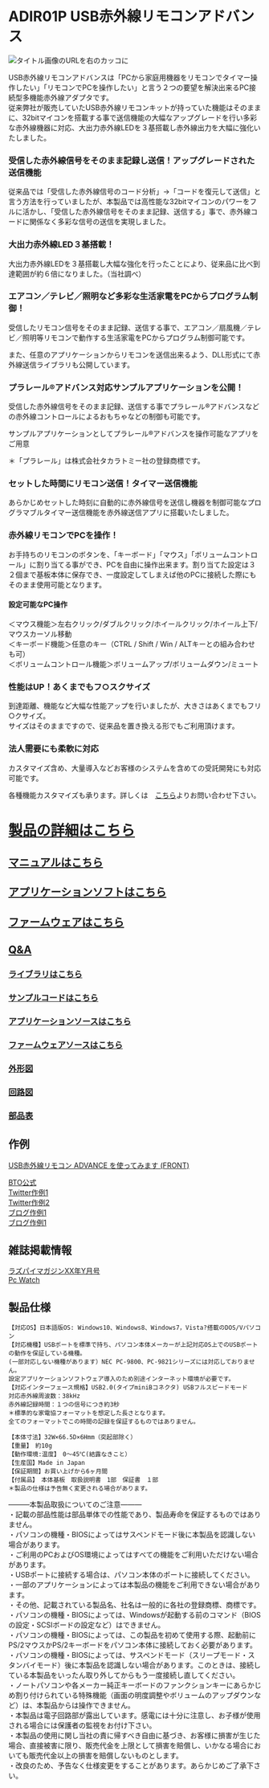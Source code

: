 # ADIR01P USB赤外線リモコンアドバンス

![タイトル画像のURLを右のカッコに](https://bit-trade-one.co.jp/wp/wp-content/uploads/2015/08/0adc21e42c8d6e6db55a2c1d089fcdd7.png)

USB赤外線リモコンアドバンスは「PCから家庭用機器をリモコンでタイマー操作したい」「リモコンでPCを操作したい」と言う２つの要望を解決出来るPC接続型多機能赤外線アダプタです。  
従来弊社が販売していたUSB赤外線リモコンキットが持っていた機能はそのままに、32bitマイコンを搭載する事で送信機能の大幅なアップグレードを行い多彩な赤外線機器に対応、大出力赤外線LEDを３基搭載し赤外線出力を大幅に強化いたしました。


### 受信した赤外線信号をそのまま記録し送信！アップグレードされた送信機能
従来品では「受信した赤外線信号のコード分析」→「コードを復元して送信」と言う方法を行っていましたが、本製品では高性能な32bitマイコンのパワーをフルに活かし、「受信した赤外線信号をそのまま記録、送信する」事で、赤外線コードに関係なく多彩な信号の送信を実現しました。

### 大出力赤外線LED３基搭載！
大出力赤外線LEDを３基搭載し大幅な強化を行ったことにより、従来品に比べ到達範囲が約６倍になりました。（当社調べ）

### エアコン／テレビ／照明など多彩な生活家電をPCからプログラム制御！
受信したリモコン信号をそのまま記録、送信する事で、エアコン／扇風機／テレビ／照明等リモコンで動作する生活家電をPCからプログラム制御可能です。

また、任意のアプリケーションからリモコンを送信出来るよう、DLL形式にて赤外線送信ライブラリも公開しています。

### プラレール®アドバンス対応サンプルアプリケーションを公開！
受信した赤外線信号をそのまま記録、送信する事でプラレール®アドバンスなどの赤外線コントロールによるおもちゃなどの制御も可能です。

サンプルアプリケーションとしてプラレール®アドバンスを操作可能なアプリをご用意

＊「プラレール」は株式会社タカラトミー社の登録商標です。

### セットした時間にリモコン送信！タイマー送信機能
あらかじめセットした時刻に自動的に赤外線信号を送信し機器を制御可能なプログラマブルタイマー送信機能を赤外線送信アプリに搭載いたしました。

### 赤外線リモコンでPCを操作！
お手持ちのリモコンのボタンを、「キーボード」「マウス」「ボリュームコントロール」に割り当てる事ができ、PCを自由に操作出来ます。割り当てた設定は３２個まで基板本体に保存でき、一度設定してしまえば他のPCに接続した際にもそのまま使用可能となります。

#### 設定可能なPC操作
＜マウス機能＞左右クリック/ダブルクリック/ホイールクリック/ホイール上下/マウスカーソル移動  
＜キーボード機能＞任意のキー（CTRL / Shift / Win / ALTキーとの組み合わせも可）  
＜ボリュームコントロール機能＞ボリュームアップ/ボリュームダウン/ミュート

### 性能はUP！あくまでもフ○スクサイズ
到達距離、機能など大幅な性能アップを行いましたが、大きさはあくまでもフリ○クサイズ。  
サイズはそのままですので、従来品を置き換える形でもご利用頂けます。

### 法人需要にも柔軟に対応
カスタマイズ含め、大量導入などお客様のシステムを含めての受託開発にも対応可能です。

各種機能カスタマイズも承ります。詳しくは　[こちら](https://bit-trade-one.co.jp/contactus/)よりお問い合わせ下さい。






<!--
改行する場合、文末に半角スペース2個を置く

リンクの貼り方
[リンクになる文章](URL)
exp.
[Google](https://www.google.co.jp/)

画像の貼り方
![画像が読めない時に表示されるテキスト](画像のURL)
exp.
![bit-trade-one](https://bit-trade-one.co.jp/wp/wp-content/uploads/tcd-w/logo.png)
※先頭の"!"を忘れないこと


見出しの付け方

# 見出し1

## 見出し1-1

###　見出し1-2

# 見出し2

"#"を増やすと下位の見出しになる


-->


<!--
以下のURL内の"-ADXXXXX-Template"をリポジトリ名/ファイル名に変更 

製品によって無い情報(ライブラリへのリンクなど)は削除すること

ソフトの使い方、ライブラリの使い方などがWordなどである場合は、
各情報フォルダにMarkdown形式に起こし"Readme.md"という名前で保存すること
-->

# [製品の詳細はこちら](http://bit-trade-one.co.jp/) 

## [マニュアルはこちら](https://github.com/bit-trade-one/-ADXXXXX-Template/raw/master/Manual)

## [アプリケーションソフトはこちら](https://github.com/bit-trade-one/-ADXXXXX-Template/raw/master/App/)  

## [ファームウェアはこちら](https://github.com/bit-trade-one/-ADXXXXX-Template/raw/master/Firmware/)

## [Q&A](https://github.com/bit-trade-one/-ADXXXXX-Template/blob/master/FAQ.md)

### [ライブラリはこちら](https://github.com/bit-trade-one/-ADXXXXX-Template/raw/master/Library)  

### [サンプルコードはこちら](https://github.com/bit-trade-one/-ADXXXXX-Template/raw/master/Sample)  

### [アプリケーションソースはこちら](https://github.com/bit-trade-one/-ADXXXXX-Template/raw/master/App_source/)  

### [ファームウェアソースはこちら](https://github.com/bit-trade-one/-ADXXXXX-Template/raw/master/Firmware_source/)

### [外形図](https://github.com/bit-trade-one/ADIR01P-USB_IR_Remote_Controller_Advance/blob/master/Dimensions/ir_pro_v1-13_dimensions.pdf)

### [回路図](https://github.com/bit-trade-one/ADIR01P-USB_IR_Remote_Controller_Advance/blob/master/Schematics/ir_pro_v1-13_schematics.pdf)

### [部品表](https://github.com/bit-trade-one/ADIR01P-USB_IR_Remote_Controller_Advance/blob/master/Partslist/ADIR01P_v1-13_bom.pdf)


## 作例
[USB赤外線リモコン ADVANCE を使ってみます (FRONT)](http://wisteriahill.sakura.ne.jp/CMS/WordPress/2018/09/25/usb-ir-remote-controller-advance-usage/)  


[BTO公式]()  
[Twitter作例1]()  
[Twitter作例2]()  
[ブログ作例1]()  
[ブログ作例1]()  

## 雑誌掲載情報

[ラズパイマガジンXX年Y月号]()  
[Pc Watch]()




## 製品仕様
    【対応OS】日本語版OS: Windows10、Windows8、Windows7，Vista?搭載のDOS/Vパソコン  
    【対応機種】USBポートを標準で持ち、パソコン本体メーカーが上記対応OS上でのUSBポートの動作を保証している機種。  
    (一部対応しない機種があります）NEC PC-9800、PC-9821シリーズには対応しておりません。  
    設定アプリケーションソフトウェア導入のため別途インターネット環境が必要です。  
    【対応インターフェース規格】USB2.0(タイプminiBコネクタ) USBフルスピードモード  
    対応赤外線周波数：38kHz  
    赤外線記録時間：１つの信号につき約3秒  
    ＊標準的な家電協フォーマットを想定した長さとなります。
    全てのフォーマットでこの時間の記録を保証するものではありません。

    【本体寸法】32W×66.5D×6Hmm（突起部除く）  
    【重量】　約10g  
    【動作環境:温度】　0～45℃(結露なきこと）  
    【生産国】Made in Japan  
    【保証期間】お買い上げから6ヶ月間  
    【付属品】　本体基板　取扱説明書　1部　保証書　１部  
    ＊製品の仕様は予告無く変更される場合があります。

―――本製品取扱についてのご注意―――  
・記載の部品性能は部品単体での性能であり、製品寿命を保証するものではありません。  
・パソコンの機種・BIOSによってはサスペンドモード後に本製品を認識しない場合があります。  
・ご利用のPCおよびOS環境によってはすべての機能をご利用いただけない場合があります。  
・USBポートに接続する場合は、パソコン本体のポートに接続してください。  
・一部のアプリケーションによっては本製品の機能をご利用できない場合があります。  
・その他、記載されている製品名、社名は一般的に各社の登録商標、商標です。  
・パソコンの機種・BIOSによっては、Windowsが起動する前のコマンド（BIOSの設定・SCSIボードの設定など）はできません。  
・パソコンの機種・BIOSによっては、この製品を初めて使用する際、起動前にPS/2マウスかPS/2キーボードをパソコン本体に接続しておく必要があります。  
・パソコンの機種・BIOSによっては、サスペンドモード（スリープモード・スタンバイモード）後に本製品を認識しない場合があります。このときは、接続している本製品をいったん取り外してからもう一度接続し直してください。  
・ノートパソコンや各メーカー純正キーボードのファンクションキーにあらかじめ割り付けられている特殊機能（画面の明度調整やボリュームのアップダウンなど）は、本製品からは操作できません。  
・本製品は電子回路部が露出しています。感電には十分に注意し、お子様が使用される場合には保護者の監視をお付け下さい。  
・本製品の使用に関し当社の責に帰すべき自由に基づき、お客様に損害が生じた場合、直接被害に限り、販売代金を上限として損害を賠償し、いかなる場合においても販売代金以上の損害を賠償しないものとします。  
・改良のため、予告なく仕様変更をすることがあります。あらかじめご了承下さい。
